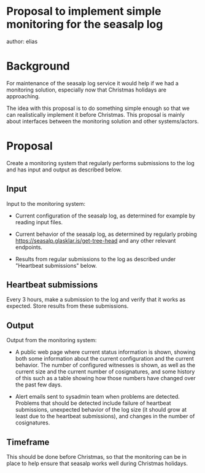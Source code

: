 # Proposal to implement simple monitoring for the seasalp log

author: elias

# Background

For maintenance of the seasalp log service it would help if we had a
monitoring solution, especially now that Christmas holidays are
approaching.

The idea with this proposal is to do something simple enough so that
we can realistically implement it before Christmas. This proposal is
mainly about interfaces between the monitoring solution and other
systems/actors.

# Proposal

Create a monitoring system that regularly performs submissions to the
log and has input and output as described below.

## Input

Input to the monitoring system:

- Current configuration of the seasalp log, as determined for example
  by reading input files.

- Current behavior of the seasalp log, as determined by regularly
  probing https://seasalp.glasklar.is/get-tree-head and any other
  relevant endpoints.

- Results from regular submissions to the log as described under
  "Heartbeat submissions" below.

## Heartbeat submissions

Every 3 hours, make a submission to the log and verify that it works
as expected. Store results from these submissions.

## Output

Output from the monitoring system:

- A public web page where current status information is shown, showing
  both some information about the current configuration and the
  current behavior. The number of configured witnesses is shown, as
  well as the current size and the current number of cosignatures, and
  some history of this such as a table showing how those numbers have
  changed over the past few days.

- Alert emails sent to sysadmin team when problems are
  detected. Problems that should be detected include failure of
  heartbeat submissions, unexpected behavior of the log size (it
  should grow at least due to the heartbeat submissions), and changes
  in the number of cosignatures.

## Timeframe

This should be done before Christmas, so that the monitoring can be in
place to help ensure that seasalp works well during Christmas holidays.
